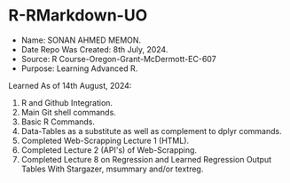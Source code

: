# R-RMarkdown-UO

- Name: SONAN AHMED MEMON.
- Date Repo Was Created: 8th July, 2024.
- Source: R Course-Oregon-Grant-McDermott-EC-607
- Purpose: Learning Advanced R.

Learned As of 14th August, 2024:

1. R and Github Integration.
2. Main Git shell commands.
3. Basic R Commands.
4. Data-Tables as a substitute as well as complement to dplyr commands.
5. Completed Web-Scrapping Lecture 1 (HTML).
6. Completed Lecture 2 (API's) of Web-Scrapping.
7. Completed Lecture 8 on Regression and Learned Regression Output Tables With 
Stargazer, msummary and/or textreg.










